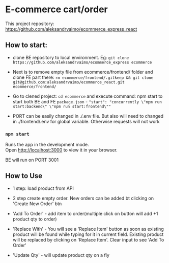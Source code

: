 # E-commerce cart/order

This project repository: https://github.com/aleksandrvaimo/ecommerce_express_react

## How to start:

- clone BE repository to local environment. Eg: `git clone https://github.com/aleksandrvaimo/ecommerce_express ecommerce`
- Next is to remove empty file from ecommerce/frontend/ folder and clone FE part there: `rm ecommerce/frontend/.gitkeep && git clone git@github.com:aleksandrvaimo/ecommerce_react.git ecommerce/frontend/`
- Go to clened project: `cd ecommerce` and execute command: npm start to start both BE and FE `package.json` - `"start": "concurrently \"npm run start:backend\" \"npm run start:frontend\""`

- PORT can be easily changed in ./.env file. But also will need to changed in ./frontend/.env for global variable. Otherwise requests will not work

### `npm start`

Runs the app in the development mode.\
Open [http://localhost:3000](http://localhost:3000) to view it in your browser.

BE will run on PORT 3001 

## How to Use

- 1 step: load product from API
- 2 step create empty order. New orders can be added bt clicking on 'Create New Order' btn

- 'Add To Order'  -  add item to order(multiple click on button will add +1 product qty to order)
- 'Replace With' - You will see a 'Replace Item' button as soon as existing product will be found while typing for it in current field. Existing product will be replaced by clicking on 'Replace Item'. Clear input to see 'Add To Order'
- 'Update Qty' - will update product qty on a fly
